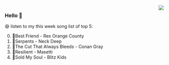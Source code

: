 <img align="right"  src="https://github-readme-stats.vercel.app/api/top-langs/?username=sohyunQVQ" />

### Hello 👋

😄 listen to my this week song list of top 5:

0. 🌈Best Friend - Rex Orange County
1. 🌈Serpents - Neck Deep
2. 🌈The Cut That Always Bleeds - Conan Gray
3. 🌈Resilient - Masetti
4. 🌈Sold My Soul - Blitz Kids

